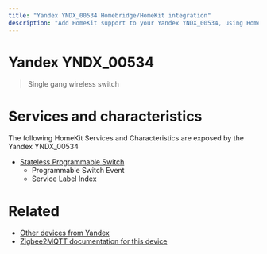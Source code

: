 ```yaml
---
title: "Yandex YNDX_00534 Homebridge/HomeKit integration"
description: "Add HomeKit support to your Yandex YNDX_00534, using Homebridge, Zigbee2MQTT and homebridge-z2m."
---
```

<!---
This file has been GENERATED using src/docgen/docgen.ts
DO NOT EDIT THIS FILE MANUALLY!
-->
# Yandex YNDX_00534
> Single gang wireless switch


# Services and characteristics
The following HomeKit Services and Characteristics are exposed by
the Yandex YNDX_00534

* [Stateless Programmable Switch](../../action.md)
  * Programmable Switch Event
  * Service Label Index


# Related
* [Other devices from Yandex](../index.md#yandex)
* [Zigbee2MQTT documentation for this device](https://www.zigbee2mqtt.io/devices/YNDX_00534.html)